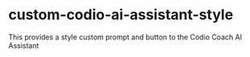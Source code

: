 # custom-codio-ai-assistant-style
This provides a style custom prompt and button to the Codio Coach AI Assistant
